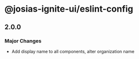 # @josias-ignite-ui/eslint-config

## 2.0.0

### Major Changes

- Add display name to all components, alter organization name
